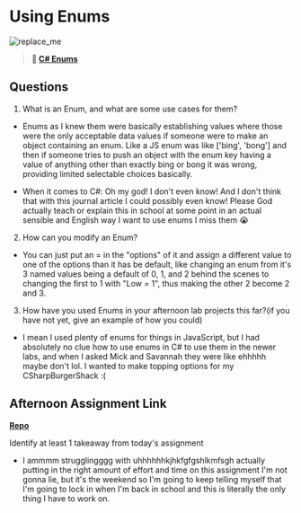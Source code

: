 # Using Enums

![replace_me](https://codeworks.blob.core.windows.net/public/assets/img/illustrations/placeholder.svg)

> **📖 [C# Enums](https://codeworksacademy.com/fs-student-guide/resources/wk10/03-Enums)**

## Questions

1. What is an Enum, and what are some use cases for them?

- Enums as I knew them were basically establishing values where those were the only acceptable data values if someone were to make an object containing an enum. Like a JS enum was like ['bing', 'bong'] and then if someone tries to push an object with the enum key having a value of anything other than exactly bing or bong it was wrong, providing limited selectable choices basically.

- When it comes to C#: Oh my god! I don't even know! And I don't think that with this journal article I could possibly even know! Please God actually teach or explain this in school at some point in an actual sensible and English way I want to use enums I miss them 😭

2. How can you modify an Enum?

- You can just put an = in the "options" of it and assign a different value to one of the options than it has be default, like changing an enum from it's 3 named values being a default of 0, 1, and 2 behind the scenes to changing the first to 1 with "Low = 1", thus making the other 2 become 2 and 3.

3. How have you used Enums in your afternoon lab projects this far?(if you have not yet, give an example of how you could)

- I mean I used plenty of enums for things in JavaScript, but I had absolutely no clue how to use enums in C# to use them in the newer labs, and when I asked Mick and Savannah they were like ehhhhh maybe don't lol. I wanted to make topping options for my CSharpBurgerShack :(

## Afternoon Assignment Link

**[Repo](https://github.com/TheOneTrueRy/AllSpice)**

Identify at least 1 takeaway from today's assignment

- I ammmm strugglingggg with uhhhhhhkjhkfgfgshlkmfsgh actually putting in the right amount of effort and time on this assignment I'm not gonna lie, but it's the weekend so I'm going to keep telling myself that I'm going to lock in when I'm back in school and this is literally the only thing I have to work on.
